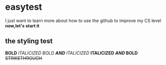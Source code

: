 # easytest
I just want to learn more about how to use the github to improve my CS level
**now,let's start it**
## the styling test
**BOLD**
_ITALICIZED_
_BOLD **AND** ITALICIZED_
**ITALICIZED _AND_ BOLD**
~~STRIKETHROUGH~~
